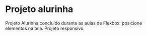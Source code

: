 # Projeto alurinha

Projeto Alurinha concluído durante as aulas de Flexbox: posicione elementos na tela. Projeto responsivo. 
